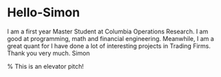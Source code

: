 # Hello-Simon
I am a first year Master Student at Columbia Operations Research. I am good at programming, math and financial engineering. Meanwhile, I am a great quant for I have done a lot of interesting projects in Trading Firms.
Thank you very much.
Simon

% This is an elevator pitch!
